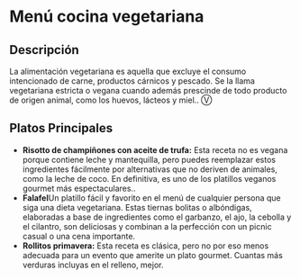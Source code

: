 # Menú cocina vegetariana


## Descripción 
La alimentación vegetariana es aquella que excluye el consumo intencionado de carne, productos cárnicos y pescado. Se la llama vegetariana estricta o vegana cuando además prescinde de todo producto de origen animal, como los huevos, lácteos y miel.. Ⓥ

## Platos Principales

- **Risotto de champiñones con aceite de trufa:** Esta receta no es vegana porque contiene leche y mantequilla, pero puedes reemplazar estos ingredientes fácilmente por alternativas que no deriven de animales, como la leche de coco. En definitiva, es uno de los platillos veganos gourmet más espectaculares.. 
- **Falafel**Un platillo fácil y favorito en el menú de cualquier persona que siga una dieta vegetariana. Estas tiernas bolitas o albóndigas, elaboradas a base de ingredientes como el garbanzo, el ajo, la cebolla y el cilantro, son deliciosas y combinan a la perfección con un picnic casual o una cena importante.
- **Rollitos primavera:** Esta receta es clásica, pero no por eso menos adecuada para un evento que amerite un plato gourmet. Cuantas más verduras incluyas en el relleno, mejor.

